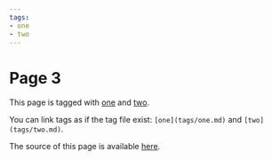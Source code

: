 ```yaml
---
tags:
- one
- two
---
```


# Page 3

This page is tagged with [one](tags/one.md) and [two](tags/two.md).

You can link tags as if the tag file exist: `[one](tags/one.md)` and `[two](tags/two.md)`.

The source of this page is available [here](https://github.com/georgeyk/mkdocs-gentags/tree/main/docs).
